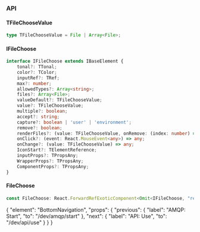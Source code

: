 

### API

#### TFileChooseValue

```ts
type TFileChooseValue = File | Array<File>;
```

#### IFileChoose

```ts
interface IFileChoose extends IBaseElement {
    tonal?: TTonal;
    color?: TColor;
    inputRef?: TRef;
    max?: number;
    allowedTypes?: Array<string>;
    files?: Array<File>;
    valueDefault?: TFileChooseValue;
    value?: TFileChooseValue;
    multiple?: boolean;
    accept?: string;
    capture?: boolean | 'user' | 'environment';
    remove?: boolean;
    renderFiles?: (value: TFileChooseValue, onRemove: (index: number) => any) => any;
    onClick?: (event: React.MouseEvent<any>) => any;
    onChange?: (value: TFileChooseValue) => any;
    IconStart?: TElementReference;
    inputProps?: TPropsAny;
    WrapperProps?: TPropsAny;
    ComponentProps?: TPropsAny;
}
```

#### FileChoose

```ts
const FileChoose: React.ForwardRefExoticComponent<Omit<IFileChoose, "ref"> & React.RefAttributes<unknown>>;
```


{
  "element": "BottomNavigation",
  "props": {
    "previous": {
      "label": "AMQP: Start",
      "to": "/dev/amqp/start"
    },
    "next": {
      "label": "API: Use",
      "to": "/dev/api/use"
    }
  }
}